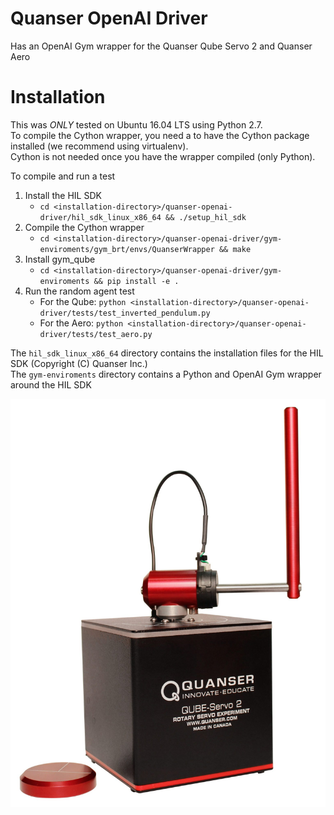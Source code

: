 # Quanser OpenAI Driver
Has an OpenAI Gym wrapper for the Quanser Qube Servo 2 and Quanser Aero


# Installation
This was _ONLY_ tested on Ubuntu 16.04 LTS using Python 2.7. <br>
To compile the Cython wrapper, you need a to have the Cython package installed (we recommend using virtualenv). <br>
Cython is not needed once you have the wrapper compiled (only Python). <br>

To compile and run a test
1. Install the HIL SDK
	- `cd <installation-directory>/quanser-openai-driver/hil_sdk_linux_x86_64 && ./setup_hil_sdk`
2. Compile the Cython wrapper
	- `cd <installation-directory>/quanser-openai-driver/gym-enviroments/gym_brt/envs/QuanserWrapper && make`
3. Install gym_qube
	- `cd <installation-directory>/quanser-openai-driver/gym-enviroments && pip install -e .`
4. Run the random agent test
	- For the Qube: `python <installation-directory>/quanser-openai-driver/tests/test_inverted_pendulum.py`
	- For the Aero: `python <installation-directory>/quanser-openai-driver/tests/test_aero.py`

The `hil_sdk_linux_x86_64` directory contains the installation files for the HIL SDK (Copyright (C) Quanser Inc.) <br>
The `gym-enviroments` directory contains a Python and OpenAI Gym wrapper around the HIL SDK

![Qube Standing Up](/QUBE-Servo_2_angled_pendulum.jpg?raw=true)



